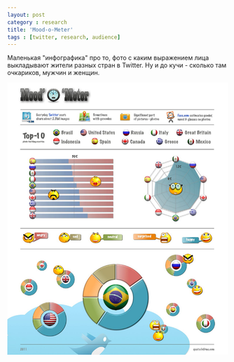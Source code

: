 ```yaml
---
layout: post
category : research
title: 'Mood-o-Meter'
tags : [twitter, research, audience]
---
```


Маленькая "инфографика" про то, фото с каким выражением лица выкладывают жители разных стран в Twitter. Ну и до кучи - сколько там очкариков, мужчин и женщин.

<!--break-->

![mood-o-meter](/media/mood-o-meter.jpg)